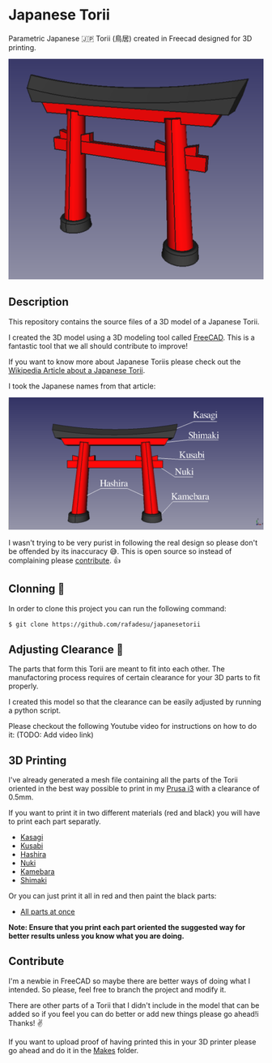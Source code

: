 # Japanese Torii

Parametric Japanese :jp: Torii (鳥居) created in Freecad designed for 3D printing.

![Torii](Images/Torii-3.png)

## Description

This repository contains the source files of a 3D model of a Japanese Torii.

I created the 3D model using a 3D modeling tool called [FreeCAD](http://freecadweb.org). This is a fantastic tool that we all should contribute to improve!

If you want to know more about Japanese Toriis please check out the [Wikipedia Article about a Japanese Torii](https://en.wikipedia.org/wiki/Torii).

I took the Japanese names from that article:

![Torii](Images/Torii-1.png)

I wasn't trying to be very purist in following the real design so please don't be offended by its inaccuracy :sweat_smile:. This is open source so instead of complaining please [contribute](#contribute). :thumbsup: 

## Clonning :sheep:

In order to clone this project you can run the following command:

```bash
$ git clone https://github.com/rafadesu/japanesetorii
```

## Adjusting Clearance :triangular_ruler:

The parts that form this Torii are meant to fit into each other. The manufactoring process requires of certain clearance for your 3D parts to fit properly.

I created this model so that the clearance can be easily adjusted by running a python script.

Please checkout the following Youtube video for instructions on how to do it: (TODO: Add video link)

## 3D Printing

I've already generated a mesh file containing all the parts of the Torii oriented in the best way possible to print in my [Prusa i3](http://reprap.org/wiki/Prusa_i3) with a clearance of 0.5mm.

If you want to print it in two different materials (red and black) you will have to print each part separatly.

* [Kasagi](stl/Kasagi.stl)
* [Kusabi](stl/Kusabi.stl)
* [Hashira](stl/Torii.stl)
* [Nuki](stl/Nuki.stl)
* [Kamebara](stl/Kamebara.stl)
* [Shimaki](stl/Shimaki.stl)

Or you can just print it all in red and then paint the black parts:

* [All parts at once](stl/Torii.stl)

**Note: Ensure that you print each part oriented the suggested way for better results unless you know what you are doing.**

## Contribute

I'm a newbie in FreeCAD so maybe there are better ways of doing what I intended. So please, feel free to branch the project and modify it.

There are other parts of a Torii that I didn't include in the model that can be added so if you feel you can do better or add new things please go ahead!i Thanks! :v:

If you want to upload proof of having printed this in your 3D printer please go ahead and do it in the [Makes](Makes/) folder.

